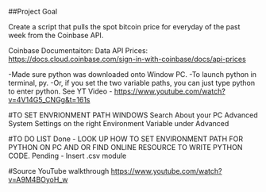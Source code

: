 ##Project Goal 

Create a script that pulls the spot bitcoin price for everyday of the past week from the Coinbase API.

Coinbase Documentaiton:
Data API Prices: https://docs.cloud.coinbase.com/sign-in-with-coinbase/docs/api-prices

-Made sure python was downloaded onto Window PC.
-To launch python in terminal, py.
-Or, if you set the two variable paths, you can just type python to enter python. See YT Video - https://www.youtube.com/watch?v=4V14G5_CNGg&t=161s 

#TO SET ENVRIONMENT PATH
WINDOWS
    Search About your PC Advanced System Settings on the right Environment Variable under Advanced

#TO DO LIST
    Done - LOOK UP HOW TO SET ENVIRONMENT PATH FOR PYTHON ON PC AND OR FIND ONLINE RESOURCE TO WRITE PYTHON CODE. 
    Pending - Insert .csv module

#Source
YouTube walkthrough https://www.youtube.com/watch?v=A9M4BOyoH_w 
